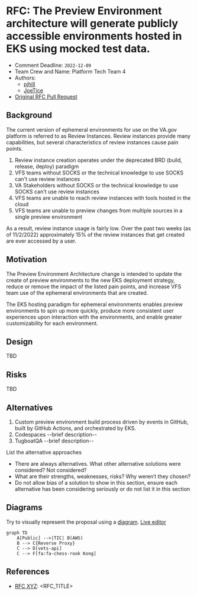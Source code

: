 # RFC: The Preview Environment architecture will generate publicly accessible environments hosted in EKS using mocked test data.

<!--
The title is what you want comments on. Use the active voice in a future tense.
Example:
    - The website will be built using the XZY framework
-->

* Comment Deadline: `2022-12-09`
* Team Crew and Name: Platform Tech Team 4<!--e.g. Platform/AMT-->
* Authors:
  * [pjhill](https://github.com/pjhill)
  * [JoeTice](https://github.com/JoeTice)
* [Original RFC Pull Request](https://github.com/department-of-veterans-affairs/va.gov-platform-arch/pull/-1)

## Background
The current version of ephemeral environments for use on the VA.gov platform is referred to as Review Instances. Review instances provide many capabilities, but several characteristics of review instances cause pain points.
1. Review instance creation operates under the deprecated BRD (build, release, deploy) paradigm
2. VFS teams without SOCKS or the technical knowledge to use SOCKS can't use review instances
3. VA Stakeholders without SOCKS or the technical knowledge to use SOCKS can't use review instances
4. VFS teams are unable to reach review instances with tools hosted in the cloud
5. VFS teams are unable to preview changes from multiple sources in a single preview environment

As a result, review instance usage is fairly low. Over the past two weeks (as of 11/2/2022) approximately 15% of the review instances that get created are ever accessed by a user.

## Motivation

The Preview Environment Architecture change is intended to update the create of preview environments to the new EKS deployment strategy, reduce or remove the impact of the listed pain points, and increase VFS team use of the ephemeral environments that are created.

The EKS hosting paradigm for ephemeral environments enables preview environments to spin up more quickly, produce more consistent user experiences upon interaction with the environments, and enable greater customizability for each environment.

## Design
TBD

<!--Explain the proposed design in enough detail so that a team member will fully understand the implementation. Include a diagram (in the `images` dir) as needed to convey your plans. Use active voice, present tense, and decisive language. -->

## Risks
TBD

<!--
List the risks of this approach

* There are always risks. What are the risks of this solution?
* These are the things people will bring up in opposition to your idea or plans. Acknowledge them.
-->
## Alternatives
1. Custom preview environment build process driven by events in GitHub, built by GitHub Actions, and orchestrated by EKS.
2. Codespaces --brief description--
3. TugboatQA --brief description--

List the alternative approaches

* There are always alternatives. What other alternative solutions were considered? Not considered?
* What are their strengths, weaknesses, risks? Why weren’t they chosen?
* Do not allow bias of a solution to show in this section, ensure each alternative has been considering seriously or do not list it in this section

## Diagrams

Try to visually represent the proposal using a [diagram](https://docs.github.com/en/get-started/writing-on-github/working-with-advanced-formatting/creating-diagrams). [Live editor](https://mermaid.live/)
```mermaid
graph TD
    A[Public] -->|TIC| B(AWS)
    B --> C{Reverse Proxy}
    C --> D[vets-api]
    C --> F[fa:fa-chess-rook Kong]
```

## References

<!--
This section /may/ be eliminated if it is not applicable.
When linking to other documents in this repository, ensure to link to their state at a particular commit (hence the usage of .../blob/<FULL_COMMIT_HASH>/...) as opposed to their current state (i.e. 'currently in main').
-->

* [RFC XYZ](https://github.com/department-of-veterans-affairs/va.gov-platform-arch/blob/<FULL_COMMIT_HASH>/rfc/<FILENAME>.md): <RFC_TITLE>


